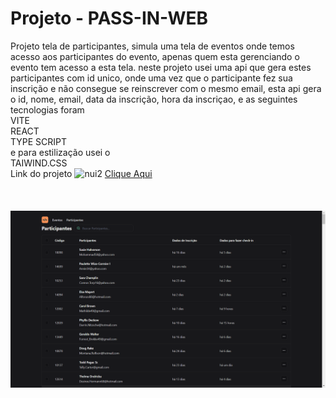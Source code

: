# Projeto - PASS-IN-WEB

Projeto tela de participantes, simula uma tela de eventos onde temos acesso aos participantes do evento, apenas quem esta gerenciando o evento tem acesso a esta tela. 
neste projeto usei uma api que gera estes participantes com id unico, onde uma vez que o participante fez sua inscrição e não consegue se reinscrever com o mesmo email, esta api gera o id, nome, email, data da inscrição, hora da inscriçao, e as seguintes tecnologias foram
<br>
VITE
<br>
REACT
<br>
TYPE SCRIPT
<br>
e para estilização usei o 
<br>
TAIWIND.CSS
<br>
Link do projeto 
<img width="50" height="50" src="https://img.icons8.com/ios-filled/50/nui2.png" alt="nui2"/>
<a href="https://unite-react.vercel.app/">Clique Aqui<a/>
<br>
<br>
<br>
<br>
<img src="./src/assets/IMG.png">


